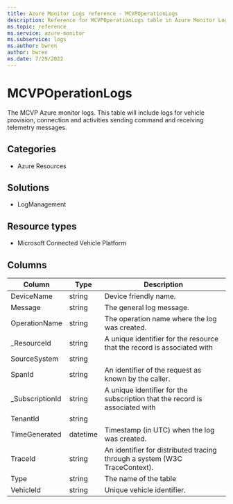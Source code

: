 ```yaml
---
title: Azure Monitor Logs reference - MCVPOperationLogs
description: Reference for MCVPOperationLogs table in Azure Monitor Logs.
ms.topic: reference
ms.service: azure-monitor
ms.subservice: logs
ms.author: bwren
author: bwren
ms.date: 7/29/2022
---
```


# MCVPOperationLogs

 The MCVP Azure monitor logs. This table will include logs for vehicle provision, connection and activities sending command and receiving telemetry messages.

## Categories

- Azure Resources
## Solutions

- LogManagement
## Resource types

- Microsoft Connected Vehicle Platform




## Columns

| Column | Type | Description |
| --- | --- | --- |
| DeviceName | string | Device friendly name. |
| Message | string | The general log message. |
| OperationName | string | The operation name where the log was created. |
| _ResourceId | string | A unique identifier for the resource that the record is associated with |
| SourceSystem | string |  |
| SpanId | string | An identifier of the request as known by the caller. |
| _SubscriptionId | string | A unique identifier for the subscription that the record is associated with |
| TenantId | string |  |
| TimeGenerated | datetime | Timestamp (in UTC) when the log was created. |
| TraceId | string | An identifier for distributed tracing through a system (W3C TraceContext). |
| Type | string | The name of the table |
| VehicleId | string | Unique vehicle identifier. |
